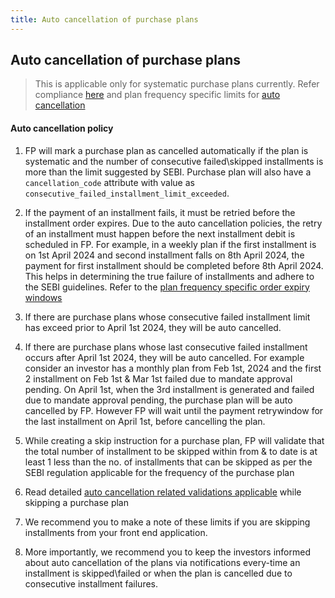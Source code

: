 ```yaml
---
title: Auto cancellation of purchase plans
---
```

## Auto cancellation of purchase plans

>  This is applicable only for systematic purchase plans currently. Refer compliance [here](https://docs.fintechprimitives.com/compliance/changes/sip-auto-cancellation/) and plan frequency specific limits for [auto cancellation](https://fintechprimitives.com/docs/api/#cancel-a-purchase-plan)

#### Auto cancellation policy

1. FP will mark a purchase plan as cancelled automatically if the plan is systematic and the number of consecutive failed\skipped installments is more than the limit suggested by SEBI. Purchase plan will also have a `cancellation_code` attribute with value as `consecutive_failed_installment_limit_exceeded`.

2.  If the payment of an installment fails, it must be retried before the installment order expires. Due to the auto cancellation policies, the retry of an installment must happen before the next installment debit is scheduled in FP. For example, in a weekly plan if the first installment is on 1st April 2024 and second installment falls on 8th April 2024, the payment for first installment should be completed before 8th April 2024. This helps in determining the true failure of installments and adhere to the SEBI guidelines. Refer to the [plan frequency specific order expiry windows]((https://fintechprimitives.com/docs/api/#order-expiry))

3. If there are purchase plans whose consecutive failed installment limit has exceed prior to April 1st 2024, they will be auto cancelled.

4. If there are purchase plans whose last consecutive failed installment occurs after April 1st 2024, they will be auto cancelled. For example consider an investor has a monthly plan from Feb 1st, 2024 and the first 2 installment on Feb 1st & Mar 1st failed due to mandate approval pending. On April 1st, when the 3rd installment is generated and failed due to mandate approval pending, the purchase plan will be auto cancelled by FP. However FP will wait until the payment retrywindow for the last installment on April 1st, before cancelling the plan.

5. While creating a skip instruction for a  purchase plan, FP will validate that the total number of installment to be skipped within from & to date is at least 1 less than the no. of installments that can be skipped as per the SEBI regulation applicable for the frequency of the purchase plan

6. Read detailed [auto cancellation related validations applicable](https://fintechprimitives.com/docs/api/#skip-installments-via-skip-instructions) while skipping a purchase plan

6. We recommend you to make a note of these limits if you are skipping installments from your front end application.
    
7. More importantly, we recommend you to keep the investors informed about auto cancellation of the plans via notifications every-time an installment is skipped\failed or when the plan is cancelled due to consecutive installment failures.

